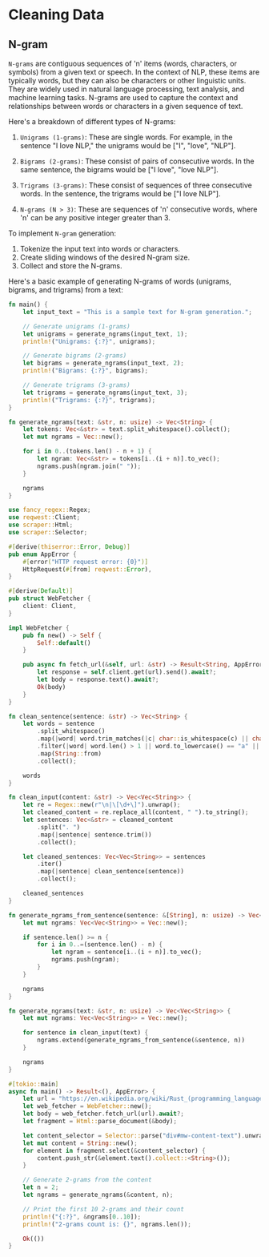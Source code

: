 # Cleaning Data

## N-gram

`N-grams` are contiguous sequences of 'n' items (words, characters, or symbols) from a given text or speech. In the context of NLP, these items are typically words, but they can also be characters or other linguistic units. They are widely used in natural language processing, text analysis, and machine learning tasks. N-grams are used to capture the context and relationships between words or characters in a given sequence of text.

Here's a breakdown of different types of N-grams:

1. `Unigrams (1-grams)`: These are single words. For example, in the sentence "I love NLP," the unigrams would be ["I", "love", "NLP"].

1. `Bigrams (2-grams)`: These consist of pairs of consecutive words. In the same sentence, the bigrams would be ["I love", "love NLP"].

1. `Trigrams (3-grams)`: These consist of sequences of three consecutive words. In the sentence, the trigrams would be ["I love NLP"].

1. `N-grams (N > 3)`: These are sequences of 'n' consecutive words, where 'n' can be any positive integer greater than 3.

To implement `N-gram` generation:

1. Tokenize the input text into words or characters.
1. Create sliding windows of the desired N-gram size.
1. Collect and store the N-grams.

Here's a basic example of generating N-grams of words (unigrams, bigrams, and trigrams) from a text:

```rs
fn main() {
    let input_text = "This is a sample text for N-gram generation.";

    // Generate unigrams (1-grams)
    let unigrams = generate_ngrams(input_text, 1);
    println!("Unigrams: {:?}", unigrams);

    // Generate bigrams (2-grams)
    let bigrams = generate_ngrams(input_text, 2);
    println!("Bigrams: {:?}", bigrams);

    // Generate trigrams (3-grams)
    let trigrams = generate_ngrams(input_text, 3);
    println!("Trigrams: {:?}", trigrams);
}

fn generate_ngrams(text: &str, n: usize) -> Vec<String> {
    let tokens: Vec<&str> = text.split_whitespace().collect();
    let mut ngrams = Vec::new();

    for i in 0..(tokens.len() - n + 1) {
        let ngram: Vec<&str> = tokens[i..(i + n)].to_vec();
        ngrams.push(ngram.join(" "));
    }

    ngrams
}
```

```rs
use fancy_regex::Regex;
use reqwest::Client;
use scraper::Html;
use scraper::Selector;

#[derive(thiserror::Error, Debug)]
pub enum AppError {
    #[error("HTTP request error: {0}")]
    HttpRequest(#[from] reqwest::Error),
}

#[derive(Default)]
pub struct WebFetcher {
    client: Client,
}

impl WebFetcher {
    pub fn new() -> Self {
        Self::default()
    }

    pub async fn fetch_url(&self, url: &str) -> Result<String, AppError> {
        let response = self.client.get(url).send().await?;
        let body = response.text().await?;
        Ok(body)
    }
}

fn clean_sentence(sentence: &str) -> Vec<String> {
    let words = sentence
        .split_whitespace()
        .map(|word| word.trim_matches(|c| char::is_whitespace(c) || char::is_ascii_punctuation(&c)))
        .filter(|word| word.len() > 1 || word.to_lowercase() == "a" || word.to_lowercase() == "i")
        .map(String::from)
        .collect();

    words
}

fn clean_input(content: &str) -> Vec<Vec<String>> {
    let re = Regex::new(r"\n|\[\d+\]").unwrap();
    let cleaned_content = re.replace_all(content, " ").to_string();
    let sentences: Vec<&str> = cleaned_content
        .split(". ")
        .map(|sentence| sentence.trim())
        .collect();

    let cleaned_sentences: Vec<Vec<String>> = sentences
        .iter()
        .map(|sentence| clean_sentence(sentence))
        .collect();

    cleaned_sentences
}

fn generate_ngrams_from_sentence(sentence: &[String], n: usize) -> Vec<Vec<String>> {
    let mut ngrams: Vec<Vec<String>> = Vec::new();

    if sentence.len() >= n {
        for i in 0..=(sentence.len() - n) {
            let ngram = sentence[i..(i + n)].to_vec();
            ngrams.push(ngram);
        }
    }

    ngrams
}

fn generate_ngrams(text: &str, n: usize) -> Vec<Vec<String>> {
    let mut ngrams: Vec<Vec<String>> = Vec::new();

    for sentence in clean_input(text) {
        ngrams.extend(generate_ngrams_from_sentence(&sentence, n))
    }

    ngrams
}

#[tokio::main]
async fn main() -> Result<(), AppError> {
    let url = "https://en.wikipedia.org/wiki/Rust_(programming_language)";
    let web_fetcher = WebFetcher::new();
    let body = web_fetcher.fetch_url(url).await?;
    let fragment = Html::parse_document(&body);

    let content_selector = Selector::parse("div#mw-content-text").unwrap();
    let mut content = String::new();
    for element in fragment.select(&content_selector) {
        content.push_str(&element.text().collect::<String>());
    }

    // Generate 2-grams from the content
    let n = 2;
    let ngrams = generate_ngrams(&content, n);

    // Print the first 10 2-grams and their count
    println!("{:?}", &ngrams[0..10]);
    println!("2-grams count is: {}", ngrams.len());

    Ok(())
}
```
